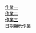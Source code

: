 [作業一](./HW1/hw1.md) <br/>
[作業二](./HW2/hw2.md) <br/>
[作業三](./HW3/hw3.md) <br/>
[日期顯示作業](./Extra1/extra1.md) <br/>
